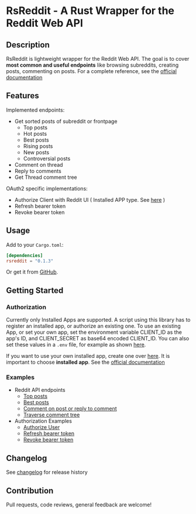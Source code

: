 # RsReddit - A Rust Wrapper for the Reddit Web API

## Description

RsReddit is lightweight wrapper for the Reddit Web API. The goal is to cover **most common and useful endpoints** like browsing subreddits, creating posts, commenting on posts. For a complete reference, see the [official documentation](https://www.reddit.com/dev/api/oauth)

## Features

Implemented endpoints:
* Get sorted posts of subreddit or frontpage
    * Top posts
    * Hot posts
    * Best posts
    * Rising posts
    * New posts
    * Controversial posts
* Comment on thread
* Reply to comments
* Get Thread comment tree

OAuth2 specific implementations:
* Authorize Client with Reddit UI ( Installed APP type. See [here](https://github.com/reddit-archive/reddit/wiki/oauth2-app-types) )
* Refresh bearer token
* Revoke bearer token

## Usage
Add to your `Cargo.toml`:

``` toml
[dependencies]
rsreddit = "0.1.3"
```

Or get it from [GitHub](https://github.com/Hyde46/reddit_api_rs).

## Getting Started

### Authorization
Currently only Installed Apps are supported.
A script using this library has to register an installed app, or authorize an existing one.
To use an existing App, or set your own app, set the environment variable CLIENT_ID as the app's ID, and CLIENT_SECRET as base64 encoded CLIENT_ID.
You can also set these values in a `.env` file, for example as shown [here](https://github.com/Hyde46/reddit_api_rs/blob/master/.env).

If you want to use your own installed app, create one over [here](https://www.reddit.com/prefs/apps). It is important to choose **installed app**.
See the [official documentation](https://github.com/reddit-archive/reddit/wiki/oauth2)

### Examples
* Reddit API endpoints
    * [Top posts](https://github.com/Hyde46/reddit_api_rs/blob/master/examples/top_posts.rs)
    * [Best posts](https://github.com/Hyde46/reddit_api_rs/blob/master/examples/best_posts.rs)
    * [Comment on post or reply to comment](https://github.com/Hyde46/reddit_api_rs/blob/master/examples/comment_thread.rs)
    * [Traverse comment tree](https://github.com/Hyde46/reddit_api_rs/blob/master/examples/traverse_comment_tree.rs)
* Authorization Examples
    * [Authorize User](https://github.com/Hyde46/reddit_api_rs/blob/master/examples/authorize_user.rs)
    * [Refresh bearer token](https://github.com/Hyde46/reddit_api_rs/blob/master/examples/refresh_token.rs)
    * [Revoke bearer token](https://github.com/Hyde46/reddit_api_rs/blob/master/examples/revoke_token.rs)

## Changelog
See [changelog](https://github.com/Hyde46/reddit_api_rs/blob/master/CHANGELOG.md) for release history

## Contribution

Pull requests, code reviews, general feedback are welcome!
